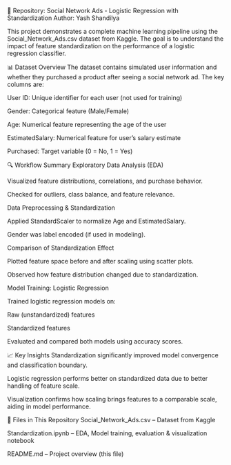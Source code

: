 📁 Repository: Social Network Ads - Logistic Regression with Standardization
Author: Yash Shandilya

This project demonstrates a complete machine learning pipeline using the Social_Network_Ads.csv dataset from Kaggle. The goal is to understand the impact of feature standardization on the performance of a logistic regression classifier.

📊 Dataset Overview
The dataset contains simulated user information and whether they purchased a product after seeing a social network ad. The key columns are:

User ID: Unique identifier for each user (not used for training)

Gender: Categorical feature (Male/Female)

Age: Numerical feature representing the age of the user

EstimatedSalary: Numerical feature for user’s salary estimate

Purchased: Target variable (0 = No, 1 = Yes)

🔍 Workflow Summary
Exploratory Data Analysis (EDA)

Visualized feature distributions, correlations, and purchase behavior.

Checked for outliers, class balance, and feature relevance.

Data Preprocessing & Standardization

Applied StandardScaler to normalize Age and EstimatedSalary.

Gender was label encoded (if used in modeling).

Comparison of Standardization Effect

Plotted feature space before and after scaling using scatter plots.

Observed how feature distribution changed due to standardization.

Model Training: Logistic Regression

Trained logistic regression models on:

Raw (unstandardized) features

Standardized features

Evaluated and compared both models using accuracy scores.

📈 Key Insights
Standardization significantly improved model convergence and classification boundary.

Logistic regression performs better on standardized data due to better handling of feature scale.

Visualization confirms how scaling brings features to a comparable scale, aiding in model performance.

📂 Files in This Repository
Social_Network_Ads.csv – Dataset from Kaggle

Standardization.ipynb – EDA, Model training, evaluation & visualization notebook

README.md – Project overview (this file)
